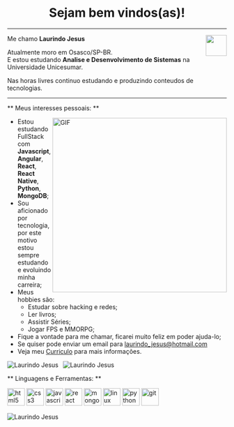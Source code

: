 <h1 align="center"> Sejam bem vindos(as)! </h1>
<hr/>
<a href="https://www.linkedin.com/in/laurindo-jesus/" target="_blank">
  <img align="right" src="https://i.ibb.co/Kx2GSrT/linkedin.png" width="48px" height="48px">
</a>
<p align="left">
  Me chamo <b> Laurindo Jesus</b>
</p>
<p align="left">
Atualmente moro em Osasco/SP-BR.<br/>
  E estou estudando <b>Analise e Desenvolvimento de Sistemas</b> na Universidade Unicesumar.
</a>
<p align="left">
  Nas horas livres continuo estudando e produzindo conteudos de tecnologias.
</p>

<hr/>

** Meus interesses pessoais: **

<img align="right" alt="GIF" src="https://octocat-generator-assets.githubusercontent.com/my-octocat-1626367012513.png" width="400px" />

- Estou estudando FullStack com **Javascript**, **Angular**, **React**, **React Native**, **Python**, **MongoDB**;
- Sou aficionado por tecnologia, por este motivo estou sempre estudando e evoluindo minha carreira;
- Meus hobbies são:
  - Estudar sobre hacking e redes;
  - Ler livros;
  - Assistir Séries;
  - Jogar FPS e MMORPG;
- Fique a vontade para me chamar, ficarei muito feliz em poder ajuda-lo;
- Se quiser pode enviar um email para laurindo_jesus@hotmail.com
- Veja meu <a href="https://www.dropbox.com/home?preview=Curriculo_Laurindo_1.pdf" target="_blank">Curriculo</a> para mais informações.

<p>
  <img align="left" src="https://github-redme-stats-vercel.app/api/top-langs/?username=devlaurindo&layout=compact&theme=graywhite&title_color=268bd2" alt="Laurindo Jesus" />
</p>
<p>&nbsp;
  <img align"center" src="https://github-redme-stats-vercel.app/api?username=devlaurindo&count_private=true&show_icons=true&theme=graywhite&icon_color=268bd&title_color=268bd2" alt="Laurindo Jesus" />
</p>

** Linguagens e Ferramentas: **

<p align="left">
<img src"https://raw-githubuser-content.com/devicons/devicon/master/icons/html5/html5-original-wordmark.svg" alt="html5" width="40" height="40"/>
<img src"https://raw-githubuser-content.com/devicons/devicon/master/icons/css3/css3-original-wordmark.svg" alt="css3" width="40" height="40"/>
<img src"https://raw-githubuser-content.com/devicons/devicon/master/icons/javascript/javascript-original.svg" alt="javascript" width="40" height="40"/>
<img src"https://raw-githubuser-content.com/devicons/devicon/master/icons/react/react-original-wordmark.svg" alt="react" width="40" height="40"/>
<img src"https://raw-githubuser-content.com/devicons/devicon/master/icons/mongodb/mongodb-original-wordmark.svg" alt="mongodb" width="40" height="40"/>
<img src"https://raw-githubuser-content.com/devicons/devicon/master/icons/linux/linux-original.svg" alt="linux" width="40" height="40"/>
<img src"https://raw-githubuser-content.com/devicons/devicon/master/icons/python/python-plain.svg" alt="python" width="40" height="40"/>
<img src"https://raw-githubuser-content.com/devicons/devicon/master/icons/git/git-original.svg" alt="git" width="40" height="40"/>
</p>


<p align="left"> <img src="https://komarev.com./ghpvc/?username=devlaurindo" alt="Laurindo Jesus" /> </p>
